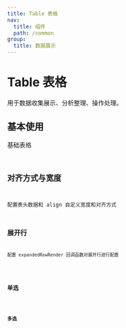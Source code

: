 ```yaml
---
title: Table 表格
nav:
  title: 组件
  path: /common
group:
  title: 数据展示
---
```


# Table 表格

用于数据收集展示、分析整理、操作处理。

## 基本使用

基础表格 <code src="./demos/index1.tsx"/>

## 对齐方式与宽度

配置表头数据和 align 自定义宽度和对齐方式 <code src="./demos/index2.tsx"/>

## 展开行

配置 expandedRowRender 回调函数对展开行进行配置

<code src="./demos/index3.tsx" />

## 单选

<code src="./demos/index4.tsx" />

## 多选

<code src="./demos/index5.tsx" />

<API />
